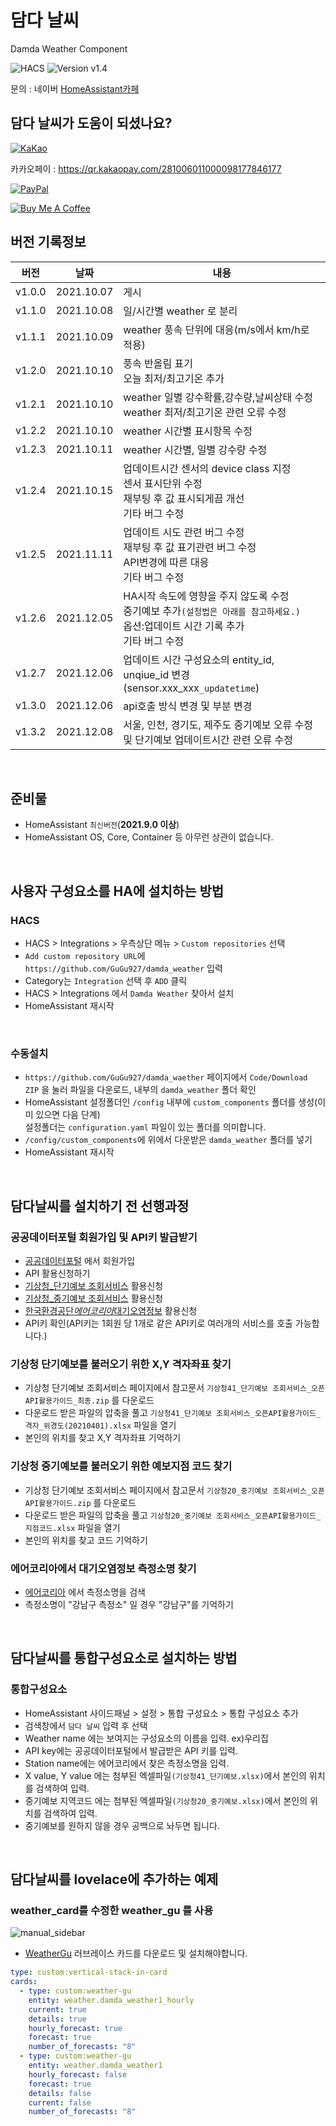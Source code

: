 # 담다 날씨

Damda Weather Component

![HACS][hacs-shield]
![Version v1.4][version-shield]

문의 : 네이버 [HomeAssistant카페](https://cafe.naver.com/koreassistant)

## 담다 날씨가 도움이 되셨나요?

<a href="https://qr.kakaopay.com/281006011000098177846177" target="_blank"><img src="https://github.com/GuGu927/damda_pad/blob/main/images/kakao.png" alt="KaKao"></a>

카카오페이 : https://qr.kakaopay.com/281006011000098177846177

<a href="https://paypal.me/rangee927" target="_blank"><img src="https://www.paypalobjects.com/webstatic/en_US/i/buttons/PP_logo_h_150x38.png" alt="PayPal"></a>

<a href="https://www.buymeacoffee.com/rangee" target="_blank"><img src="https://www.buymeacoffee.com/assets/img/custom_images/white_img.png" alt="Buy Me A Coffee"></a>

## 버전 기록정보

| 버전   | 날짜       | 내용                                                                                                                                    |
| ------ | ---------- | --------------------------------------------------------------------------------------------------------------------------------------- |
| v1.0.0 | 2021.10.07 | 게시                                                                                                                                    |
| v1.1.0 | 2021.10.08 | 일/시간별 weather 로 분리                                                                                                               |
| v1.1.1 | 2021.10.09 | weather 풍속 단위에 대응(m/s에서 km/h로 적용)                                                                                           |
| v1.2.0 | 2021.10.10 | 풍속 반올림 표기<br>오늘 최저/최고기온 추가                                                                                             |
| v1.2.1 | 2021.10.10 | weather 일별 강수확률,강수량,날씨상태 수정<br>weather 최저/최고기온 관련 오류 수정                                                      |
| v1.2.2 | 2021.10.10 | weather 시간별 표시항목 수정                                                                                                            |
| v1.2.3 | 2021.10.11 | weather 시간별, 일별 강수량 수정                                                                                                        |
| v1.2.4 | 2021.10.15 | 업데이트시간 센서의 device class 지정<br>센서 표시단위 수정<br>재부팅 후 값 표시되게끔 개선<br>기타 버그 수정                           |
| v1.2.5 | 2021.11.11 | 업데이트 시도 관련 버그 수정<br> 재부팅 후 값 표기관련 버그 수정<br>API변경에 따른 대응<br>기타 버그 수정                               |
| v1.2.6 | 2021.12.05 | HA시작 속도에 영향을 주지 않도록 수정<br>중기예보 추가`(설정법은 아래를 참고하세요.)`<br>옵션:업데이트 시간 기록 추가<br>기타 버그 수정 |
| v1.2.7 | 2021.12.06 | 업데이트 시간 구성요소의 entity_id, unqiue_id 변경(sensor.xxx_xxx`_updatetime`)                                                         |
| v1.3.0 | 2021.12.06 | api호출 방식 변경 및 부분 변경                                                                                                          |
| v1.3.2 | 2021.12.08 | 서울, 인천, 경기도, 제주도 중기예보 오류 수정 및 단기예보 업데이트시간 관련 오류 수정                                                   |

<br/>

## 준비물

- HomeAssistant `최신버전`(**2021.9.0 이상**)
- HomeAssistant OS, Core, Container 등 아무런 상관이 없습니다.

<br/>

## 사용자 구성요소를 HA에 설치하는 방법

### HACS

- HACS > Integrations > 우측상단 메뉴 > `Custom repositories` 선택
- `Add custom repository URL`에 `https://github.com/GuGu927/damda_weather` 입력
- Category는 `Integration` 선택 후 `ADD` 클릭
- HACS > Integrations 에서 `Damda Weather` 찾아서 설치
- HomeAssistant 재시작

<br/>

### 수동설치

- `https://github.com/GuGu927/damda_waether` 페이지에서 `Code/Download ZIP` 을 눌러 파일을 다운로드, 내부의 `damda_weather` 폴더 확인
- HomeAssistant 설정폴더인 `/config` 내부에 `custom_components` 폴더를 생성(이미 있으면 다음 단계)<br/>설정폴더는 `configuration.yaml` 파일이 있는 폴더를 의미합니다.<br>
- `/config/custom_components`에 위에서 다운받은 `damda_weather` 폴더를 넣기<br>
- HomeAssistant 재시작

<br/>

## 담다날씨를 설치하기 전 선행과정

### 공공데이터포털 회원가입 및 API키 발급받기

- [공공데이터포털](https://www.data.go.kr/) 에서 회원가입
- API 활용신청하기
- [기상청\_단기예보 조회서비스](https://www.data.go.kr/tcs/dss/selectApiDataDetailView.do?publicDataPk=15084084) 활용신청
- [기상청\_중기예보 조회서비스](https://www.data.go.kr/tcs/dss/selectApiDataDetailView.do?publicDataPk=15059468) 활용신청
- [한국환경공단*에어코리아*대기오염정보](https://www.data.go.kr/tcs/dss/selectApiDataDetailView.do?publicDataPk=15073861) 활용신청
- API키 확인(API키는 1회원 당 1개로 같은 API키로 여러개의 서비스를 호출 가능합니다.)

### 기상청 단기예보를 불러오기 위한 X,Y 격자좌표 찾기

- 기상청 단기예보 조회서비스 페이지에서 참고문서 `기상청41_단기예보 조회서비스_오픈API활용가이드_최종.zip` 를 다운로드
- 다운로드 받은 파일의 압축을 풀고 `기상청41_단기예보 조회서비스_오픈API활용가이드_격자_위경도(20210401).xlsx` 파일을 열기
- 본인의 위치를 찾고 X,Y 격자좌표 기억하기

### 기상청 중기예보를 불러오기 위한 예보지점 코드 찾기

- 기상청 단기예보 조회서비스 페이지에서 참고문서 `기상청20_중기예보 조회서비스_오픈API활용가이드.zip` 를 다운로드
- 다운로드 받은 파일의 압축을 풀고 `기상청20_중기예보 조회서비스_오픈API활용가이드_지점코드.xlsx` 파일을 열기
- 본인의 위치를 찾고 코드 기억하기

### 에어코리아에서 대기오염정보 측정소명 찾기

- [에어코리아](https://www.airkorea.or.kr/web/stationInfo?pMENU_NO=93) 에서 측정소명을 검색
- 측정소명이 "강남구 측정소" 일 경우 "강남구"를 기억하기

<br/>

## 담다날씨를 통합구성요소로 설치하는 방법

### 통합구성요소

- HomeAssistant 사이드패널 > 설정 > 통합 구성요소 > 통합 구성요소 추가<br>
- 검색창에서 `담다 날씨` 입력 후 선택<br>
- Weather name 에는 보여지는 구성요소의 이름을 입력. ex)우리집<br>
- API key에는 공공데이터포털에서 발급받은 API 키를 입력.
- Station name에는 에어코리에서 찾은 측정소명을 입력.
- X value, Y value 에는 첨부된 엑셀파일`(기상청41_단기예보.xlsx)`에서 본인의 위치를 검색하여 입력.
- 중기예보 지역코드 에는 첨부된 엑셀파일`(기상청20_중기예보.xlsx)`에서 본인의 위치를 검색하여 입력.
- 중기예보를 원하지 않을 경우 공백으로 놔두면 됩니다.

<br/>

## 담다날씨를 lovelace에 추가하는 예제

### weather_card를 수정한 weather_gu 를 사용

![manual_sidebar](https://github.com/GuGu927/damda_weather/blob/main/images/weather_gu.png)

- [WeatherGu](https://cafe.naver.com/koreassistant/6611) 러브레이스 카드를 다운로드 및 설치해야합니다.

```yaml
type: custom:vertical-stack-in-card
cards:
  - type: custom:weather-gu
    entity: weather.damda_weather1_hourly
    current: true
    details: true
    hourly_forecast: true
    forecast: true
    number_of_forecasts: "8"
  - type: custom:weather-gu
    entity: weather.damda_weather1
    hourly_forecast: false
    forecast: true
    details: false
    current: false
    number_of_forecasts: "8"
```

[version-shield]: https://img.shields.io/badge/version-v1.3.2-orange.svg
[hacs-shield]: https://img.shields.io/badge/HACS-Custom-red.svg

